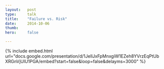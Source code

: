 ```yaml
---
layout:   post
type:     talk
title:    "Failure vs. Risk"
date:     2014-10-06
thumb:    
hero:     false

---
```


{% include embed.html url="docs.google.com/presentation/d/1JeIlJxFpMnxgiW1EZeh8YVrzEqPtUbXRGnVjUlU1PGA/embed?start=false&loop=false&delayms=3000" %}
